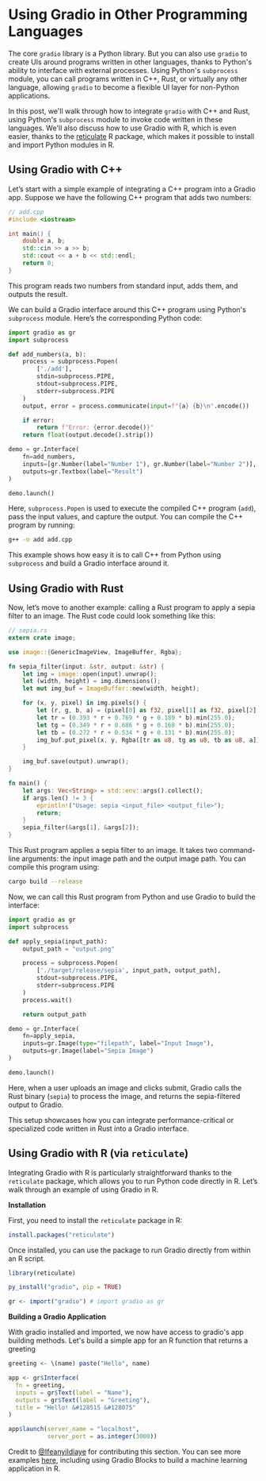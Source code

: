 # Using Gradio in Other Programming Languages

The core `gradio` library is a Python library. But you can also use `gradio` to create UIs around programs written in other languages, thanks to Python's ability to interface with external processes. Using Python's `subprocess` module, you can call programs written in C++, Rust, or virtually any other language, allowing `gradio` to become a flexible UI layer for non-Python applications.

In this post, we'll walk through how to integrate `gradio` with C++ and Rust, using Python's `subprocess` module to invoke code written in these languages. We'll also discuss how to use Gradio with R, which is even easier, thanks to the [reticulate](https://rstudio.github.io/reticulate/) R package, which makes it possible to install and import Python modules in R.

## Using Gradio with C++

Let’s start with a simple example of integrating a C++ program into a Gradio app. Suppose we have the following C++ program that adds two numbers:

```cpp
// add.cpp
#include <iostream>

int main() {
    double a, b;
    std::cin >> a >> b;
    std::cout << a + b << std::endl;
    return 0;
}
```

This program reads two numbers from standard input, adds them, and outputs the result.

We can build a Gradio interface around this C++ program using Python's `subprocess` module. Here’s the corresponding Python code:

```python
import gradio as gr
import subprocess

def add_numbers(a, b):
    process = subprocess.Popen(
        ['./add'], 
        stdin=subprocess.PIPE, 
        stdout=subprocess.PIPE, 
        stderr=subprocess.PIPE
    )
    output, error = process.communicate(input=f"{a} {b}\n".encode())

    if error:
        return f"Error: {error.decode()}"
    return float(output.decode().strip())

demo = gr.Interface(
    fn=add_numbers, 
    inputs=[gr.Number(label="Number 1"), gr.Number(label="Number 2")], 
    outputs=gr.Textbox(label="Result")
)

demo.launch()
```

Here, `subprocess.Popen` is used to execute the compiled C++ program (`add`), pass the input values, and capture the output. You can compile the C++ program by running:

```bash
g++ -o add add.cpp
```

This example shows how easy it is to call C++ from Python using `subprocess` and build a Gradio interface around it.

## Using Gradio with Rust

Now, let’s move to another example: calling a Rust program to apply a sepia filter to an image. The Rust code could look something like this:

```rust
// sepia.rs
extern crate image;

use image::{GenericImageView, ImageBuffer, Rgba};

fn sepia_filter(input: &str, output: &str) {
    let img = image::open(input).unwrap();
    let (width, height) = img.dimensions();
    let mut img_buf = ImageBuffer::new(width, height);

    for (x, y, pixel) in img.pixels() {
        let (r, g, b, a) = (pixel[0] as f32, pixel[1] as f32, pixel[2] as f32, pixel[3]);
        let tr = (0.393 * r + 0.769 * g + 0.189 * b).min(255.0);
        let tg = (0.349 * r + 0.686 * g + 0.168 * b).min(255.0);
        let tb = (0.272 * r + 0.534 * g + 0.131 * b).min(255.0);
        img_buf.put_pixel(x, y, Rgba([tr as u8, tg as u8, tb as u8, a]));
    }

    img_buf.save(output).unwrap();
}

fn main() {
    let args: Vec<String> = std::env::args().collect();
    if args.len() != 3 {
        eprintln!("Usage: sepia <input_file> <output_file>");
        return;
    }
    sepia_filter(&args[1], &args[2]);
}
```

This Rust program applies a sepia filter to an image. It takes two command-line arguments: the input image path and the output image path. You can compile this program using:

```bash
cargo build --release
```

Now, we can call this Rust program from Python and use Gradio to build the interface:

```python
import gradio as gr
import subprocess

def apply_sepia(input_path):
    output_path = "output.png"

    process = subprocess.Popen(
        ['./target/release/sepia', input_path, output_path], 
        stdout=subprocess.PIPE, 
        stderr=subprocess.PIPE
    )
    process.wait()

    return output_path

demo = gr.Interface(
    fn=apply_sepia, 
    inputs=gr.Image(type="filepath", label="Input Image"), 
    outputs=gr.Image(label="Sepia Image")
)

demo.launch()
```

Here, when a user uploads an image and clicks submit, Gradio calls the Rust binary (`sepia`) to process the image, and returns the sepia-filtered output to Gradio.

This setup showcases how you can integrate performance-critical or specialized code written in Rust into a Gradio interface.

## Using Gradio with R (via `reticulate`)

Integrating Gradio with R is particularly straightforward thanks to the `reticulate` package, which allows you to run Python code directly in R. Let’s walk through an example of using Gradio in R. 

**Installation**

First, you need to install the `reticulate` package in R:

```r
install.packages("reticulate")
```


Once installed, you can use the package to run Gradio directly from within an R script.


```r
library(reticulate)

py_install("gradio", pip = TRUE)

gr <- import("gradio") # import gradio as gr
```

**Building a Gradio Application**

With gradio installed and imported, we now have access to gradio's app building methods. Let's build a simple app for an R function that returns a greeting

```r
greeting <- \(name) paste("Hello", name)

app <- gr$Interface(
  fn = greeting,
  inputs = gr$Text(label = "Name"),
  outputs = gr$Text(label = "Greeting"),
  title = "Hello! &#128515 &#128075"
)

app$launch(server_name = "localhost", 
           server_port = as.integer(3000))
```

Credit to [@IfeanyiIdiaye](https://github.com/Ifeanyi55) for contributing this section. You can see more examples [here](https://github.com/Ifeanyi55/Gradio-in-R/tree/main/Code), including using Gradio Blocks to build a machine learning application in R.
